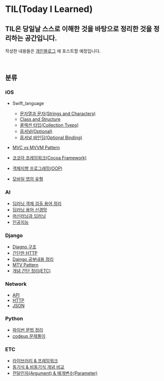 # TIL(Today I Learned)

## TIL은 당일날 스스로 이해한 것을 바탕으로 정리한 것을 정리하는 공간입니다.

작성한 내용들은 [개인블로그](https://jud00.tistory.com/) 에 포스트할 예정입니다.

<br>

## 분류

### iOS
- Swift_language
    - [문자열과 문자(Strings and Characters)](https://github.com/GwangYong/TIL/blob/master/iOS/Swift_language/%EB%AC%B8%EC%9E%90%EC%97%B4%EA%B3%BC%20%EB%AC%B8%EC%9E%90%20(Strings%20and%20Characters).md)
    - [Class and Structure](https://github.com/GwangYong/TIL/blob/master/iOS/Swift_language/Class%20and%20Structure.md)
    - [콜렉션 타입(Collection Tyeps)](https://github.com/GwangYong/TIL/blob/master/iOS/Swift_language/%EC%BD%9C%EB%A0%89%EC%85%98%20%ED%83%80%EC%9E%85%20(Collection%20Types).md)
    - [옵셔널(Optional)](https://github.com/GwangYong/TIL/blob/master/iOS/Swift_language/Optional.md)
    - [옵셔널 바인딩(Optional Binding)](https://github.com/Gwangyong/TIL/blob/master/iOS/Swift_language/Optional%20Binding.md)

- [MVC vs MVVM Pattern](https://github.com/GwangYong/TIL/blob/master/iOS/MVC%20vs%20MVVM%20Pattern.md)
- [코코아 프레임워크(Cocoa Framework)](https://github.com/Gwangyong/TIL/blob/master/iOS/What%20is%20Cocoa%20Framework%3F.md)
- [객체지향 프로그래밍(OOP)](https://github.com/Gwangyong/TIL/blob/master/iOS/%EA%B0%9D%EC%B2%B4%20%EC%A7%80%ED%96%A5%20%ED%94%84%EB%A1%9C%EA%B7%B8%EB%9E%98%EB%B0%8D(OOP).md)
- [모바일 앱의 유형](https://github.com/Gwangyong/TIL/blob/master/iOS/%EB%AA%A8%EB%B0%94%EC%9D%BC%20%EC%95%B1%EC%9D%98%20%EC%9C%A0%ED%98%95.md)

### AI
- [딥러닝 객체 검출 용어 정리](https://github.com/GwangYong/TIL/blob/master/AI/%EB%94%A5%EB%9F%AC%EB%8B%9D%20%EA%B0%9D%EC%B2%B4%20%EA%B2%80%EC%B6%9C%20%EC%9A%A9%EC%96%B4%20%EC%A0%95%EB%A6%AC.md)
- [딥러닝 용어 신경망](https://github.com/GwangYong/TIL/blob/master/AI/%EB%94%A5%EB%9F%AC%EB%8B%9D%20%EC%9A%A9%EC%96%B4%20%EC%8B%A0%EA%B2%BD%EB%A7%9D.md)
- [머신러닝과 딥러닝](https://github.com/GwangYong/TIL/blob/master/AI/%EB%A8%B8%EC%8B%A0%EB%9F%AC%EB%8B%9D%EA%B3%BC%20%EB%94%A5%EB%9F%AC%EB%8B%9D.md)
- [인공지능](https://github.com/GwangYong/TIL/blob/master/AI/%EC%9D%B8%EA%B3%B5%EC%A7%80%EB%8A%A5.md)

### Django
- [Djagno 구조](https://github.com/GwangYong/TIL/blob/master/Django/Django_Directory.md)
- [간단한 HTTP](https://github.com/GwangYong/TIL/blob/master/Django/Django_HTTP.md)
- [Dajngo 공부내용 정리](https://github.com/GwangYong/TIL/blob/master/Django/Django_Study_Alone.md)
- [MTV Pattern](https://github.com/GwangYong/TIL/blob/master/Django/MTV%20Pattern.md)
- [개념 간단 정리(ETC)](https://github.com/GwangYong/TIL/blob/master/Django/ETC.md)

### Network
- [API](https://github.com/GwangYong/TIL/blob/master/Network/API.md)
- [HTTP](https://github.com/GwangYong/TIL/blob/master/Network/HTTP.md)
- [JSON](https://github.com/GwangYong/TIL/blob/master/Network/JSON.md)

### Python
- [파이썬 문법 정리](https://github.com/GwangYong/TIL/blob/master/Python/python_language.md)
- [codeup 문제풀이](https://github.com/GwangYong/TIL/tree/master/Python/codeup)

### ETC
- [라이브러리 & 프레임워크](https://github.com/GwangYong/TIL/blob/master/ETC/Library%20%26%20Framework%20%26%20etc...md)
- [동기식 & 비동기식 개념 비교](https://github.com/Gwangyong/TIL/blob/master/ETC/%EB%8F%99%EA%B8%B0%EC%8B%9D%20%EC%B2%98%EB%A6%AC%20%EB%AA%A8%EB%8D%B8%20%26%20%EB%B9%84%EB%8F%99%EA%B8%B0%EC%8B%9D%20%EC%B2%98%EB%A6%AC%20%EB%AA%A8%EB%8D%B8.md)
- [전달인자(Argument) & 매개변수(Parameter)](https://github.com/Gwangyong/TIL/blob/master/ETC/%EC%A0%84%EB%8B%AC%EC%9D%B8%EC%9E%90(Argument)%EC%99%80%20%EB%A7%A4%EA%B0%9C%EB%B3%80%EC%88%98(Parameter).md)